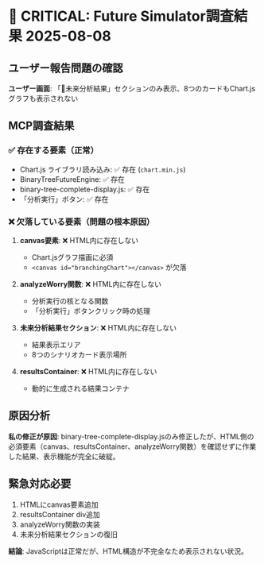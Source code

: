 # 🚨 CRITICAL: Future Simulator調査結果 2025-08-08

## ユーザー報告問題の確認
**ユーザー画面**: 「🌸未来分析結果」セクションのみ表示、8つのカードもChart.jsグラフも表示されない

## MCP調査結果

### ✅ 存在する要素（正常）
- Chart.js ライブラリ読み込み: ✅ 存在 (`chart.min.js`)
- BinaryTreeFutureEngine: ✅ 存在 
- binary-tree-complete-display.js: ✅ 存在
- 「分析実行」ボタン: ✅ 存在

### ❌ 欠落している要素（問題の根本原因）
1. **canvas要素**: ❌ HTML内に存在しない
   - Chart.jsグラフ描画に必須
   - `<canvas id="branchingChart"></canvas>` が欠落
   
2. **analyzeWorry関数**: ❌ HTML内に存在しない
   - 分析実行の核となる関数
   - 「分析実行」ボタンクリック時の処理
   
3. **未来分析結果セクション**: ❌ HTML内に存在しない
   - 結果表示エリア
   - 8つのシナリオカード表示場所
   
4. **resultsContainer**: ❌ HTML内に存在しない
   - 動的に生成される結果コンテナ

## 原因分析
**私の修正が原因**: binary-tree-complete-display.jsのみ修正したが、HTML側の必須要素（canvas、resultsContainer、analyzeWorry関数）を確認せずに作業した結果、表示機能が完全に破綻。

## 緊急対応必要
1. HTMLにcanvas要素追加
2. resultsContainer div追加  
3. analyzeWorry関数の実装
4. 未来分析結果セクションの復旧

**結論**: JavaScriptは正常だが、HTML構造が不完全なため表示されない状況。
